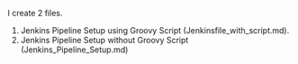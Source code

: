 I create 2 files.

1) Jenkins Pipeline Setup using Groovy Script (Jenkinsfile_with_script.md).
2) Jenkins Pipeline Setup without Groovy Script (Jenkins_Pipeline_Setup.md)
